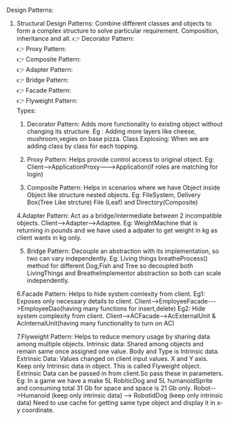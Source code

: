 Design Patterns:




1. Structural Design Patterns: Combine different classes and objects to form a complex structure to solve particular requirement.
Composition, inheritance and all.
👉 Decorator Pattern:     
👉 Proxy Pattern:     
👉 Composite Pattern:     
👉 Adapter Pattern:     
👉 Bridge Pattern:      
👉 Facade Pattern:     
👉 Flyweight Pattern:      
Types:
	1. Decorator Pattern: Adds more functionality to existing object without changing its structure.
	Eg : Adding more layers like cheese, mushroom,vegies on base pizza.
	Class Explosing: When we are adding class by class for each topping.

	2. Proxy Pattern: Helps provide control access to original object.
	Eg: Client-->ApplicationProxy--->Application(if roles are matching for login)

	3. Composite Pattern: Helps in scenarios where we have Object inside Object like structure nested objects.
	Eg: FileSystem, Delivery Box(Tree Like strcture)  File (Leaf) and Directory(Composite)

	4.Adapter Pattern: Act as a bridge/intermediate between 2 incompatible objects.
	Client-->Adapter-->Adaptee. Eg: WeightMachine that is returning in pounds and we have used a adpater to get weight in kg as client wants in kg only.

	5. Bridge Pattern: Decouple an abstraction with its implementation, so two can vary independently. 
	Eg: Living things breatheProcess() method for different Dog,Fish and Tree  so decoupled both LivingThings and BreatheImplementor abstraction so both can scale independently.

	6.Facade Pattern: Helps to hide system comlexity from client. 
	Eg1: Exposes only necesaary details to client. Client-->EmployeeFacade--->EmployeeDao(having many functions for insert,delete)
	Eg2: Hide system complexity from client. Client-->ACFacade-->AcExternalUnit & AcInternalUnit(having many functionality to turn on AC)

	7.Flyweight Pattern: Helps to reduce memory usage by sharing data among multiple objects.
	Intrinsic data:  Shared among objects and remain same once assigned one value. Body and Type is Intrinsic data.
	Extrinsic Data: Values changed on client input values. X and Y axis.
	Keep only Intrinsic data in object. This is called Flyweight object.
	Extrinsic Data can be passed in from client.So pass these in parameters.
	Eg: In a game we have a make 5L RobiticDog and 5L humanoidSprite and consuming total 31 Gb for space and space is 21 Gb only. 
	Robot-->Humanoid (keep only intrinsic data)
		--> RobotidDog (keep only intrinsic data)
	Need to use cache for getting same type object and display it in x-y coordinate.

	

